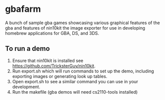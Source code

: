 # gbafarm
A bunch of sample gba games showcasing various graphical features of the gba and features of nin10kit the image exporter for use in developing homebrew applications for GBA, DS, and 3DS.

## To run a demo
1. Ensure that nin10kit is installed see https://github.com/TricksterGuy/nin10kit.
2. Run export.sh which will run commands to set up the demo, including exporting images or generating look up tables.
3. Open export.sh to see a similar command you can use in your development.
4. Run the makefile (gba demos will need cs2110-tools installed)
